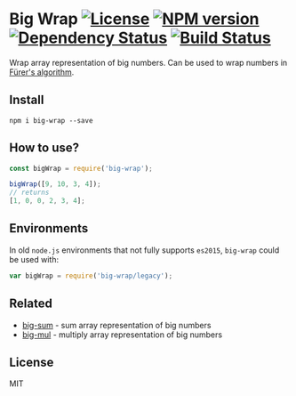 # Big Wrap [![License][LicenseIMGURL]][LicenseURL] [![NPM version][NPMIMGURL]][NPMURL] [![Dependency Status][DependencyStatusIMGURL]][DependencyStatusURL] [![Build Status][BuildStatusIMGURL]][BuildStatusURL]

Wrap array representation of big numbers. Can be used to wrap numbers in [Fürer's algorithm](https://en.wikipedia.org/wiki/F%C3%BCrer%27s_algorithm).

## Install

```
npm i big-wrap --save
```

## How to use?

```js
const bigWrap = require('big-wrap');

bigWrap([9, 10, 3, 4]);
// returns
[1, 0, 0, 2, 3, 4];
```

## Environments

In old `node.js` environments that not fully supports `es2015`, `big-wrap` could be used with:

```js
var bigWrap = require('big-wrap/legacy');
```

## Related

- [big-sum](https://github.com/coderaiser/big-sum "Big Sum") - sum array representation of big numbers
- [big-mul](https://github.com/coderaiser/big-mul "Big Mul") - multiply array representation of big numbers

## License

MIT

[NPMIMGURL]:                https://img.shields.io/npm/v/big-wrap.svg?style=flat&longCache=true
[BuildStatusIMGURL]:        https://img.shields.io/travis/coderaiser/big-wrap/master.svg?style=flat&longCache=true
[DependencyStatusIMGURL]:   https://img.shields.io/david/coderaiser/big-wrap.svg?style=flat&longCache=true
[LicenseIMGURL]:            https://img.shields.io/badge/license-MIT-317BF9.svg?style=flat&longCache=true
[NPMURL]:                   https://npmjs.org/package/big-wrap "npm"
[BuildStatusURL]:           https://travis-ci.org/coderaiser/big-wrap  "Build Status"
[DependencyStatusURL]:      https://david-dm.org/coderaiser/big-wrap "Dependency Status"
[LicenseURL]:               https://tldrlegal.com/license/mit-license "MIT License"

